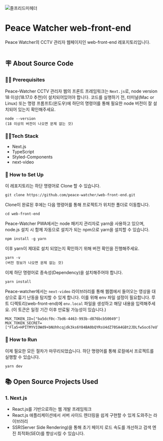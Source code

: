 ![졸프리드미헤더](https://github.com/peace-watcher/web-front-end/assets/63237389/6a4080e7-75ab-4240-a554-f0fe5bebb264)

# Peace Watcher web-front-end 
Peace Watcher의 CCTV 관리자 웹페이지인 web-front-end 레포지토리입니다.<br><br>

## 🪧 About Source Code

### 👩‍💻 Prerequisites
Peace-Watcher CCTV 관리자 웹의 프론트 프레임워크는 `Next.js`로, node version 18 이상(18.17.0 추천)이 설치되어있어야 합니다. 
코드를 실행하기 전, 터미널(Mac or Linux) 또는 명령 프롬프트(윈도우)에 하단의 명령어를 통해 필요한 node 버전이 잘 설치되어 있는지 확인해주세요. 
```
node --version
(18 이상의 버전이 나오면 문제 없는 것)
```

### 👩‍💻Tech Stack
- Next.js 
- TypeScript
- Styled-Components
- next-video 

### 🔧 How to Set Up

이 레포지토리는 하단 명령어로 Clone 할 수 있습니다. 
```
git clone https://github.com/peace-watcher/web-front-end.git
```

Clone이 완료된 후에는 다음 명령어를 통해 프로젝트가 위치한 폴더로 이동합니다. 
```
cd web-front-end
```

Peace-Watcher PWA에서는 node 패키지 관리자로 yarn을 사용하고 있으며, node.js 설치 시 함께 자동으로 설치가 되는 npm으로 yarn을 설치할 수 있습니다. 
```
npm install -g yarn
```
이후 yarn이 제대로 설치 되었는지 확인하기 위해 버전 확인을 진행해주세요. 
```
yarn -v
(버전 정보가 나오면 문제 없는 것)
```

이제 하단 명령어로 종속성(Dependency)을 설치해주어야 합니다. 
```
yarn install
```

Peace-watcher에서는 `next-video` 라이브러리를 통해 웹캠에서 들어오는 영상을 대상으로 흉기 난동을 탐지할 수 있게 합니다. 
이를 위해 env 파일 설정이 필요합니다. 
루트 디렉토리(web-front-end)에 `env.local` 파일을 생성하고 해당 내용을 입력해주세요. 
(이 토큰은 일정 기간 이후 만료될 가능성이 있습니다.)
```
MUX_TOKEN_ID=["ba5dcf0c-7bd6-4463-993b-d876bcb50049"]
MUX_TOKEN_SECRET=["Fla5+HPITMYVIOWd9+bNUhhcqjdk3ks6Y84BA0bQYRsU4dZ70SA4GBt2JDLfwSoc67eUT6l1Usn"]
```

### 🚀 How to Run
이제 필요한 모든 절차가 마무리되었습니다. 
하단 명령어를 통해 로컬에서 프로젝트를 실행할 수 있습니다. 
```
yarn dev
```

## 📚 Open Source Projects Used

### 1. Next.js
  - React.js를 기반으로하는 웹 개발 프레임워크
  - React.js 애플리케이션에서 서버 사이드 렌더링을 쉽게 구현할 수 있게 도와주는 라이브러리
  - SSR(Server Side Rendering)을 통해 초기 페이지 로드 속도를 개선하고 검색 엔진 최적화(SEO)를 향상시킬 수 있습니다.
